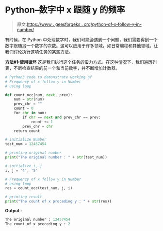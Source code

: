 # Python–数字中 x 跟随 y 的频率

> 原文:[https://www . geesforgeks . org/python-of-x-follow-y-in-number/](https://www.geeksforgeeks.org/python-frequency-of-x-follow-y-in-number/)

有时候，在 Python 中处理数字时，我们可能会遇到一个问题，我们需要得到一个数字跟随另一个数字的次数。这可以应用于许多领域，如日常编程和其他领域。让我们讨论执行这项任务的某些方法。

**方法#1:使用循环**
这是我们执行这个任务的蛮力方式。在这种情况下，我们遍历列表，不断检查结果的前一个和当前数字，并不断增加计数器。

```py
# Python3 code to demonstrate working of
# Frequency of x follow y in Number
# using loop

def count_occ(num, next, prev):
    num = str(num)
    prev_chr = ""
    count = 0
    for chr in num:
        if chr == next and prev_chr == prev:
            count += 1
        prev_chr = chr
    return count

# initialize Number
test_num = 12457454

# printing original number
print("The original number : " + str(test_num))

# initialize i, j 
i, j = '4', '5'

# Frequency of x follow y in Number
# using loop
res = count_occ(test_num, j, i)

# printing result
print("The count of x preceding y : " + str(res))
```

**Output :**

```py
The original number : 12457454
The count of x preceding y : 2

```